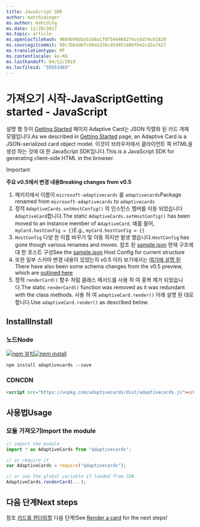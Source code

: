```yaml
---
title: JavaScript SDK
author: matthidinger
ms.author: mahiding
ms.date: 11/28/2017
ms.topic: article
ms.openlocfilehash: 9684b96bba5168a1f07549468274ce5d74c01820
ms.sourcegitcommit: 99c7b64d6fc66da336c454951406fb42cd2a7427
ms.translationtype: MT
ms.contentlocale: ko-KR
ms.lasthandoff: 04/12/2019
ms.locfileid: "59553465"
---
```

# <a name="getting-started---javascript"></a><span data-ttu-id="05a68-102">가져오기 시작-JavaScript</span><span class="sxs-lookup"><span data-stu-id="05a68-102">Getting started - JavaScript</span></span>

<span data-ttu-id="05a68-103">설명 했 듯이 [Getting Started](../../../authoring-cards/getting-started.md) 페이지 Adaptive Card는 JSON 직렬화 된 카드 개체 모델입니다.</span><span class="sxs-lookup"><span data-stu-id="05a68-103">As we described in [Getting Started](../../../authoring-cards/getting-started.md) page, an Adaptive Card is a JSON-serialized card object model.</span></span> <span data-ttu-id="05a68-104">이것이 브라우저에서 클라이언트 쪽 HTML을 생성 하는 것에 대 한 JavaScript SDK입니다.</span><span class="sxs-lookup"><span data-stu-id="05a68-104">This is a JavaScript SDK for generating client-side HTML in the browser.</span></span>

> [!IMPORTANT]
> <span data-ttu-id="05a68-105">**주요 v0.5에서 변경 내용**</span><span class="sxs-lookup"><span data-stu-id="05a68-105">**Breaking changes from v0.5**</span></span>
> 
> 1. <span data-ttu-id="05a68-106">패키지에서 이름이 `microsoft-adaptivecards` 를 `adaptivecards`</span><span class="sxs-lookup"><span data-stu-id="05a68-106">Package renamed from `microsoft-adaptivecards` to `adaptivecards`</span></span>
> 1. <span data-ttu-id="05a68-107">정적 `AdaptiveCards.setHostConfig()` 의 인스턴스 멤버를 이동 되었습니다 `AdaptiveCard`합니다.</span><span class="sxs-lookup"><span data-stu-id="05a68-107">The static `AdaptiveCards.setHostConfig()` has been moved to an instance member of `AdaptiveCard`.</span></span> <span data-ttu-id="05a68-108">예를 들어, `myCard.hostConfig = {}`</span><span class="sxs-lookup"><span data-stu-id="05a68-108">E.g., `myCard.hostConfig = {}`</span></span> 
> 1. <span data-ttu-id="05a68-109">`HostConfig` 다양 한 이름 바꾸기 및 이동 하지만 발생 했습니다.</span><span class="sxs-lookup"><span data-stu-id="05a68-109">`HostConfig` has gone though various renames and moves.</span></span> <span data-ttu-id="05a68-110">참조 된 [sample.json](https://github.com/Microsoft/AdaptiveCards/blob/master/samples/HostConfig/sample.json) 현재 구조에 대 한 호스트 구성</span><span class="sxs-lookup"><span data-stu-id="05a68-110">See the [sample.json](https://github.com/Microsoft/AdaptiveCards/blob/master/samples/HostConfig/sample.json) Host Config for current structure</span></span>
> 1. <span data-ttu-id="05a68-111">또한 일부 스키마 변경 내용이 있었는지 v0.5 미리 보기에서는 [여기에 설명 된](https://github.com/Microsoft/AdaptiveCards/pull/633)</span><span class="sxs-lookup"><span data-stu-id="05a68-111">There have also been some schema changes from the v0.5 preview, which are [outlined here](https://github.com/Microsoft/AdaptiveCards/pull/633)</span></span>
> 1. <span data-ttu-id="05a68-112">정적 `renderCard()` 함수 처럼 클래스 메서드를 사용 하 여 중복 제거 되었습니다.</span><span class="sxs-lookup"><span data-stu-id="05a68-112">The static `renderCard()` function was removed as it was redundant with the class methods.</span></span> <span data-ttu-id="05a68-113">사용 하 여 `adaptiveCard.render()` 아래 설명 된 대로 합니다.</span><span class="sxs-lookup"><span data-stu-id="05a68-113">Use `adaptiveCard.render()` as described below.</span></span> 


## <a name="install"></a><span data-ttu-id="05a68-114">Install</span><span class="sxs-lookup"><span data-stu-id="05a68-114">Install</span></span>

### <a name="node"></a><span data-ttu-id="05a68-115">노드</span><span class="sxs-lookup"><span data-stu-id="05a68-115">Node</span></span>

<span data-ttu-id="05a68-116">[![npm 설치](https://img.shields.io/npm/v/adaptivecards.svg)](https://www.npmjs.com/package/adaptivecards)</span><span class="sxs-lookup"><span data-stu-id="05a68-116">[![npm install](https://img.shields.io/npm/v/adaptivecards.svg)](https://www.npmjs.com/package/adaptivecards)</span></span>

```console
npm install adaptivecards --save
```

### <a name="cdn"></a><span data-ttu-id="05a68-117">CDN</span><span class="sxs-lookup"><span data-stu-id="05a68-117">CDN</span></span>

```html
<script src="https://unpkg.com/adaptivecards/dist/adaptivecards.js"></script>
```

## <a name="usage"></a><span data-ttu-id="05a68-118">사용법</span><span class="sxs-lookup"><span data-stu-id="05a68-118">Usage</span></span>

### <a name="import-the-module"></a><span data-ttu-id="05a68-119">모듈 가져오기</span><span class="sxs-lookup"><span data-stu-id="05a68-119">Import the module</span></span>

```js
// import the module
import * as AdaptiveCards from "adaptivecards";

// or require it
var AdaptiveCards = require("adaptivecards");

// or use the global variable if loaded from CDN
AdaptiveCards.renderCard(...);
```

## <a name="next-steps"></a><span data-ttu-id="05a68-120">다음 단계</span><span class="sxs-lookup"><span data-stu-id="05a68-120">Next steps</span></span>

<span data-ttu-id="05a68-121">참조 [카드를 렌더링할](render-a-card.md) 다음 단계!</span><span class="sxs-lookup"><span data-stu-id="05a68-121">See [Render a card](render-a-card.md) for the next steps!</span></span>
